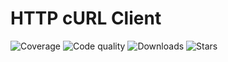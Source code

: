# HTTP cURL Client

![Coverage](https://img.shields.io/scrutinizer/coverage/g/sunrise-php/http-client-curl?style=social)
![Code quality](https://img.shields.io/scrutinizer/quality/g/sunrise-php/http-client-curl?style=social)
![Downloads](https://img.shields.io/packagist/dt/sunrise/http-client-curl?style=social)
![Stars](https://img.shields.io/github/stars/sunrise-php/http-client-curl?style=social)
